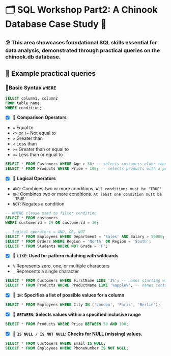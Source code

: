 # 🗂 SQL Workshop Part2: A Chinook Database Case Study 🌻
### ⛱ This area showcases foundational SQL skills essential for data analysis, demonstrated through practical queries on the chinook.db database. 
## 📝 Example practical queries
### 🌻Basic Syntax ```WHERE```
```sql
SELECT column1, column2
FROM table_name
WHERE condition;
```
- [x] 🌷 **Comparison Operators**
- ```=```  Equal to
- ```<>``` or ```!=``` Not equal to
- ```>``` Greater than
- ```<``` Less than
- ```>=``` Greater than or equal to
- ```<=``` Less than or equal to

```sql
SELECT * FROM Customers WHERE Age > 30; -- selects customers older than 30
SELECT * FROM Products WHERE Price = 100; -- selects products with a price of 100
```
- [x] 🌷 **Logical Operators**
- ```AND```: Combines two or more conditions. ```All conditions must be 'TRUE'```
- ```OR```: Combines two or more conditions. ```At least one condition must be 'TRUE'```
- ```NOT```: Negates a condition

```sql
-- WHERE clause used to filter condition
SELECT * FROM customers
WHERE customerid = 29 OR customerid = 30;
```
```sql
-- logical operators = AND, OR, NOT
SELECT * FROM Employees WHERE Department = 'Sales' AND Salary > 50000;
SELECT * FROM Orders WHERE Region = 'North' OR Region = 'South';
SELECT * FROM Students WHERE NOT Grade = 'F';
```
- [x] 🌷 **```LIKE```: Used for pattern matching with wildcards**
- ```%``` Represents zero, one, or multiple characters
- ```_``` Represents a single character

```sql
SELECT * FROM Customers WHERE FirstName LIKE 'J%'; -- names starting with 'J'
SELECT * FROM Products WHERE ProductName LIKE '%apple%'; -- names containing 'apple'
```
- [x] 🌷 **```IN```: Specifies a list of possible values for a column**

```sql
SELECT * FROM Employees WHERE City IN ('London', 'Paris', 'Berlin');
```
- [x] 🌷 **```BETWEEN```: Selects values within a specified inclusive range**

```sql
SELECT * FROM Products WHERE Price BETWEEN 50 AND 100;
```
- [x] 🌷 **```IS NULL / IS NOT NULL```: Checks for NULL (missing) values.**

```sql
SELECT * FROM Customers WHERE Email IS NULL;
SELECT * FROM Employees WHERE PhoneNumber IS NOT NULL;
```













